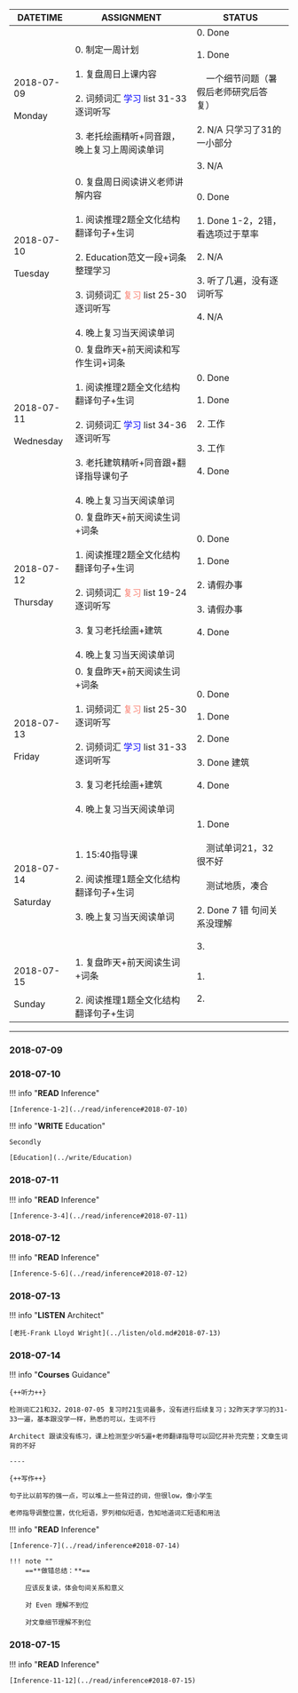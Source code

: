 DATETIME |  ASSIGNMENT | STATUS
------------ | ------------- | -------------
2018-07-09 <br><br> Monday | 0. 制定一周计划<br><br>1. 复盘周日上课内容<br><br> 2. 词频词汇 <font color='blue'>学习</font> list 31-33 逐词听写<br><br>3. 老托绘画精听+同音跟，晚上复习上周阅读单词 |  0. Done<br><br>1. Done<br><br>&nbsp;&nbsp;&nbsp;&nbsp;一个细节问题（暑假后老师研究后答复）<br><br>2. N/A 只学习了31的一小部分<br><br>3. N/A
2018-07-10 <br><br> Tuesday | 0. 复盘周日阅读讲义老师讲解内容<br><br> 1. 阅读推理2题全文化结构翻译句子+生词<br><br> 2. Education范文一段+词条整理学习<br><br>3. 词频词汇 <font color='Salmon'>复习</font> list 25-30 逐词听写<br><br>4. 晚上复习当天阅读单词 |  0. Done<br><br>1. Done 1-2，2错，看选项过于草率<br><br>2. N/A<br><br>3. 听了几遍，没有逐词听写<br><br>4. N/A
2018-07-11 <br><br> Wednesday  | 0. 复盘昨天+前天阅读和写作生词+词条<br><br>1. 阅读推理2题全文化结构翻译句子+生词<br><br> 2. 词频词汇 <font color='blue'>学习</font> list  34-36 逐词听写<br><br>3. 老托建筑精听+同音跟+翻译指导课句子<br><br>4. 晚上复习当天阅读单词 |  0. Done<br><br>1. Done<br><br>2. 工作<br><br>3. 工作<br><br>4. Done
2018-07-12 <br><br> Thursday  | 0. 复盘昨天+前天阅读生词+词条<br><br>1. 阅读推理2题全文化结构翻译句子+生词<br><br> 2. 词频词汇 <font color='Salmon'>复习</font> list  19-24 逐词听写 <br><br>3.  复习老托绘画+建筑<br><br>4. 晚上复习当天阅读单词 | 0. Done<br><br>1. Done<br><br>2. 请假办事<br><br>3. 请假办事<br><br>4. Done
2018-07-13 <br><br> Friday  | 0. 复盘昨天+前天阅读生词+词条 <br><br>1. 词频词汇 <font color='Salmon'>复习</font> list 25-30 逐词听写<br><br>2. 词频词汇 <font color='Blue'>学习</font> list  31-33 逐词听写<br><br>3. 复习老托绘画+建筑<br><br>4. 晚上复习当天阅读单词 | 0. Done<br><br>1. Done <br><br>2. Done<br><br>3. Done 建筑<br><br>4. Done
2018-07-14 <br><br> Saturday  | 1. 15:40指导课<br><br>2. 阅读推理1题全文化结构翻译句子+生词<br><br>3. 晚上复习当天阅读单词 | 1. Done<br><br>&nbsp;&nbsp;&nbsp;&nbsp;测试单词21，32 很不好<br><br>&nbsp;&nbsp;&nbsp;&nbsp;测试地质，凑合<br><br>2. Done 7 错 句间关系没理解<br><br>3. 
2018-07-15 <br><br> Sunday  | 1.  复盘昨天+前天阅读生词+词条<br><br>2. 阅读推理1题全文化结构翻译句子+生词 | 1. <br><br>2. 


----

### 2018-07-09

     
### 2018-07-10

!!! info "**READ** Inference"
    
    [Inference-1-2](../read/inference#2018-07-10)
    
!!! info "**WRITE** Education"

    Secondly
    
    [Education](../write/Education)
    
### 2018-07-11

!!! info "**READ** Inference"
    
    [Inference-3-4](../read/inference#2018-07-11)
    
### 2018-07-12

!!! info "**READ** Inference"
    
    [Inference-5-6](../read/inference#2018-07-12)
    
### 2018-07-13

!!! info "**LISTEN** Architect"

    [老托-Frank Lloyd Wright](../listen/old.md#2018-07-13)  

### 2018-07-14

!!! info "**Courses** Guidance"

    {++听力++}
    
    检测词汇21和32，2018-07-05 复习时21生词最多，没有进行后续复习；32昨天才学习的31-33一遍，基本跟没学一样，熟悉的可以，生词不行
    
    Architect 跟读没有练习，课上检测至少听5遍+老师翻译指导可以回忆并补充完整；文章生词背的不好
    
    ----
    
    {++写作++}
    
    句子比以前写的强一点，可以堆上一些背过的词，但很low，像小学生
    
    老师指导调整位置，优化短语，罗列相似短语，告知地道词汇短语和用法

!!! info "**READ** Inference"
    
    [Inference-7](../read/inference#2018-07-14)
    
    !!! note ""
        ==**做错总结：**==
        
        应该反复读，体会句间关系和意义
        
        对 Even 理解不到位
        
        对文章细节理解不到位

### 2018-07-15

!!! info "**READ** Inference"
    
    [Inference-11-12](../read/inference#2018-07-15)